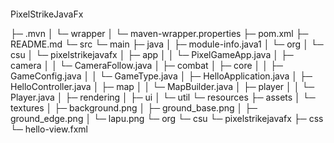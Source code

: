 

```
```
PixelStrikeJavaFx

├─ .mvn
│  └─ wrapper
│     └─ maven-wrapper.properties
├─ pom.xml
├─ README.md
└─ src
   └─ main
      ├─ java
      │  ├─ module-info.java1
      │  └─ org
      │     └─ csu
      │        └─ pixelstrikejavafx
      │           ├─ app
      │           │  └─ PixelGameApp.java
      │           ├─ camera
      │           │  └─ CameraFollow.java
      │           ├─ combat
      │           ├─ core
      │           │  ├─ GameConfig.java
      │           │  └─ GameType.java
      │           ├─ HelloApplication.java
      │           ├─ HelloController.java
      │           ├─ map
      │           │  └─ MapBuilder.java
      │           ├─ player
      │           │  └─ Player.java
      │           ├─ rendering
      │           ├─ ui
      │           └─ util
      └─ resources
         ├─ assets
         │  └─ textures
         │     ├─ background.png
         │     ├─ ground_base.png
         │     ├─ ground_edge.png
         │     └─ lapu.png
         └─ org
            └─ csu
               └─ pixelstrikejavafx
                  ├─ css
                  └─ hello-view.fxml

```